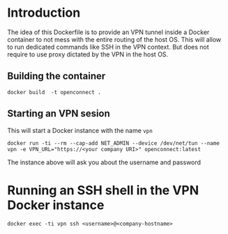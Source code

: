 # Introduction

The idea of this Dockerfile is to provide an VPN tunnel inside a Docker container to not mess with the entire routing of the host OS. This will allow to run dedicated commands like SSH in the VPN context. But does not require to use proxy dictated by the VPN in the host OS.

## Building the container

```
docker build  -t openconnect .
```

## Starting an VPN sesion

This will start a Docker instance with the name ``vpn``

```
docker run -ti --rm --cap-add NET_ADMIN --device /dev/net/tun --name vpn -e VPN_URL="https://<your company URI>" openconnect:latest
```
The instance above will ask you about the username and password


# Running an SSH shell in the VPN Docker instance


```
docker exec -ti vpn ssh <username>@<company-hostname>
```

